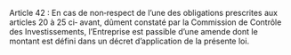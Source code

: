 Article 42 : En cas de non‐respect de l’une des obligations prescrites aux articles 20 à 25 ci‐ avant, dûment constaté par la Commission de Contrôle des Investissements, l’Entreprise est passible d’une amende dont le montant est défini dans un décret d’application de la présente loi.